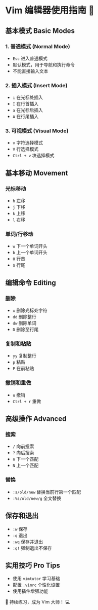 # Vim 编辑器使用指南 🚀

## 基本模式 Basic Modes

### 1. 普通模式 (Normal Mode)
- `Esc` 进入普通模式
- 默认模式，用于导航和执行命令
- 不能直接输入文本

### 2. 插入模式 (Insert Mode)
- `i` 在光标处插入
- `I` 在行首插入
- `a` 在光标后插入
- `A` 在行尾插入

### 3. 可视模式 (Visual Mode)
- `v` 字符选择模式
- `V` 行选择模式
- `Ctrl + v` 块选择模式

## 基本移动 Movement

### 光标移动
- `h` 左移
- `j` 下移
- `k` 上移
- `l` 右移

### 单词/行移动
- `w` 下一个单词开头
- `b` 上一个单词开头
- `0` 行首
- `$` 行尾

## 编辑命令 Editing

### 删除
- `x` 删除光标处字符
- `dd` 删除整行
- `dw` 删除单词
- `D` 删除至行尾

### 复制和粘贴
- `yy` 复制整行
- `p` 粘贴
- `P` 在前粘贴

### 撤销和重做
- `u` 撤销
- `Ctrl + r` 重做

## 高级操作 Advanced

### 搜索
- `/` 向前搜索
- `?` 向后搜索
- `n` 下一个匹配
- `N` 上一个匹配

### 替换
- `:s/old/new` 替换当前行第一个匹配
- `:%s/old/new/g` 全文替换

## 保存和退出
- `:w` 保存
- `:q` 退出
- `:wq` 保存并退出
- `:q!` 强制退出不保存

## 实用技巧 Pro Tips
- 使用 `vimtutor` 学习基础
- 配置 `.vimrc` 个性化设置
- 使用插件增强功能

🌟 持续练习，成为 Vim 大师！ 💻
